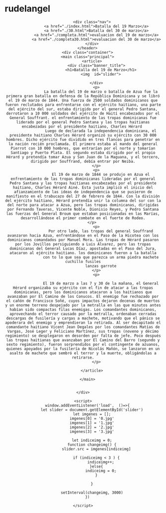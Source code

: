 # rudelangel
<!DOCTYPE html>
<html lang="en">
<head>
    <meta charset="UTF-8">
    <meta name="viewport" content="width=device-width, initial-scale=1.0">
    <title>Aprende leyendo</title>
    <link rel="stylesheet" href="css/estilos.css">
</head>
<body>
        <header>
            
            <div class="nav">
                <a href="./index.html">Batalla del 19 Marzo</a>
                <a href="./30.html">Batalla del 30 de marzo</a>
                <a href="./completa.html">evaluacion del 19 de marzo</a>
                <a href="./completa30.html">evaluacion del 30 de marzo</a>
            </div>
        </header>
        <div class="container">
        <main class="principal">
            <article>
                <div class="banner_title">
                    <h1>Batalla del 19 de Marzo</h1>
                    <img  id="slider">
                    
                </div>
                <p>
                    La batalla del 19 de marzo o batalla de Azua fue la primera gran batalla en defensa de la República Dominicana y se libró el 19 de marzo de 1844. Una fuerza de 2500 soldados dominicanos que fueron reclutados para enfrentarse con el ejército haitiano, una parte del ejército del sur, estaba dirigido por el general Pedro Santana, derrotaron a 10 000 soldados del ejército de Haití encabezados por el General Souffrant. el enfrentamiento de las tropas dominicanas fue liderado por el general Pedro Santana y las tropas haitianas encabezadas por el presidente haitiano, Charles Hérard 
                    Luego de declarada la independencia dominicana, el presidente haitiano Charles Hérard organizó su ejército con 30 000 hombres. Dicho ejército fue dividido en tres flancos para penetrar en la nación recién proclamada. El primero estaba al mando del general Pierrot con 10 000 hombres, que entrarían por el norte y tomarían Santiago y Puerto Plata. El segundo estaba dirigido por el propio Hérard y pretendía tomar Azua y San Juan de la Maguana, y el tercero, dirigido por Souffrand, debía entrar por Neiba.
                </p>
                <p>
                    El 19 de marzo de 1844 se produjo en Azua el enfrentamiento de las tropas dominicanas lideradas por el general Pedro Santana y las tropas haitianas encabezadas por el presidente haitiano, Charles Hérard Ainé. Esta justa implicó el inicio del afianzamiento de las ideas de independencia que se pusieron de manifiesto en el trabucazo del 27 de febrero de 1844. Con la división del ejército haitiano, Hérard pretendía unir la columna del sur con la del norte para atacar a Azua, pero las tropas dominicanas, dirigidas por Fernando Taveras, Vicente Noble, Dionisio Reyes, y Pedro Santana las fuerzas del General Broum que estaban posicionadas en las Marías, desarrollándose el primer combate en el fuerte de Rodeo.
            </p>
                <p>
                    Por otro lado, las tropas del general Souffrand avanzaron hacia Azua, enfrentándose en el Paso de la Hicotea con los dominicanos comandados por Manuel Mora. Las tropas de Hérard pasaron por los Jovillos persiguiendo a Luis Álvarez, pero las tropas dominicanas del General Lucas Díaz, apostadas en el Paso del Jura, atacaron al ejército haitiano. los dominicanos fueron a la batalla
                    con to lo que sea que parezca un arma piedra machete cuchillo fusiles
                    lanzas garrote
                </p>
                <p>

                    El 19 de marzo a las 7 y 30 de la mañana, el General Hérard organizaba su ejército con el fin de atacar a las tropas dominicanas, pero los dominicanos atacaron a los haitianos que avanzaban por El Camino de los Conucos. El enemigo fue rechazado por el cañón de Francisco Soñé, cuyos impactos dejaron decenas de muertos y un enorme terreno despejado por la metralla en las que minutos antes habían sido compactas filas enemigas. Los comandantes dominicanos, aprovechando el terror causado por la metralla, ordenaban cerradas descargas de fusilería y cargas a machete, motivando que el pánico se apoderara del enemigo y emprendieran la retirada. Al ser decapitado el comandante haitiano Vicent Jean Degales por los comandantes Matías de Vargas, José Leger y Feliciano Martínez, sus tropas (noveno y décimo regimiento) se desplegaron en desorden por falta de jefe. Poco después las tropas haitianas que avanzaban por El Camino del Barro (segundo y sexto regimiento), fueron sorprendidos por el contingente de azuanos, quienes apoyados por la fusilería de Nicolás Mañón, se lanzaron en un asalto de machete que sembró el terror y la muerte, obligándolas a retirarse.
                </p>
             
            </article>
           
        </main>
    

    </div>

    <script>
        window.addEventListener('load',  ()=>{
            let slider = document.getElementById('slider')
            let imgenes = [];
            imgenes[0] = '0.jpg'
            imgenes[1] = '1.jpg'
            imgenes[2] = '2.jpg'
            imgenes[3] = '3.jpg'

            let indiceimg = 0;
            function changeimg() {
                slider.src = imgenes[indiceimg]

                if (indiceimg < 3 ) {
                    indiceimg++;
                }else{
                    indiceimg = 0;
                }
                
            }

            setInterval(changeimg, 3000)
        })

    </script>
    
</body>
</html>
